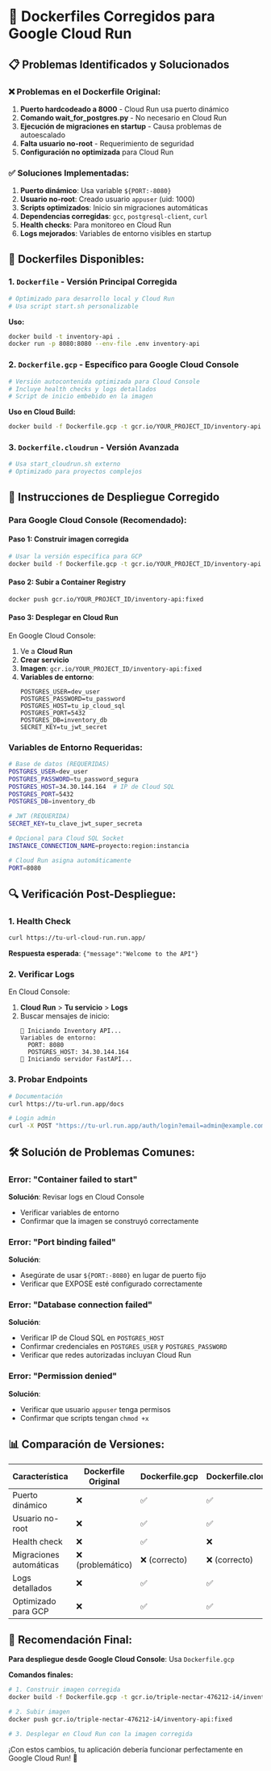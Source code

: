 # 🔧 Dockerfiles Corregidos para Google Cloud Run

## 📋 Problemas Identificados y Solucionados

### ❌ **Problemas en el Dockerfile Original:**

1. **Puerto hardcodeado a 8000** - Cloud Run usa puerto dinámico
2. **Comando wait_for_postgres.py** - No necesario en Cloud Run
3. **Ejecución de migraciones en startup** - Causa problemas de autoescalado
4. **Falta usuario no-root** - Requerimiento de seguridad
5. **Configuración no optimizada** para Cloud Run

### ✅ **Soluciones Implementadas:**

1. **Puerto dinámico**: Usa variable `${PORT:-8080}`
2. **Usuario no-root**: Creado usuario `appuser` (uid: 1000)
3. **Scripts optimizados**: Inicio sin migraciones automáticas
4. **Dependencias corregidas**: `gcc`, `postgresql-client`, `curl`
5. **Health checks**: Para monitoreo en Cloud Run
6. **Logs mejorados**: Variables de entorno visibles en startup

## 🐳 **Dockerfiles Disponibles:**

### 1. **`Dockerfile`** - Versión Principal Corregida
```dockerfile
# Optimizado para desarrollo local y Cloud Run
# Usa script start.sh personalizable
```

**Uso:**
```bash
docker build -t inventory-api .
docker run -p 8080:8080 --env-file .env inventory-api
```

### 2. **`Dockerfile.gcp`** - Específico para Google Cloud Console
```dockerfile
# Versión autocontenida optimizada para Cloud Console
# Incluye health checks y logs detallados
# Script de inicio embebido en la imagen
```

**Uso en Cloud Build:**
```bash
docker build -f Dockerfile.gcp -t gcr.io/YOUR_PROJECT_ID/inventory-api:latest .
```

### 3. **`Dockerfile.cloudrun`** - Versión Avanzada
```dockerfile
# Usa start_cloudrun.sh externo
# Optimizado para proyectos complejos
```

## 🚀 **Instrucciones de Despliegue Corregido**

### Para Google Cloud Console (Recomendado):

#### Paso 1: Construir imagen corregida
```bash
# Usar la versión específica para GCP
docker build -f Dockerfile.gcp -t gcr.io/YOUR_PROJECT_ID/inventory-api:fixed .
```

#### Paso 2: Subir a Container Registry
```bash
docker push gcr.io/YOUR_PROJECT_ID/inventory-api:fixed
```

#### Paso 3: Desplegar en Cloud Run
En Google Cloud Console:
1. Ve a **Cloud Run**
2. **Crear servicio**
3. **Imagen**: `gcr.io/YOUR_PROJECT_ID/inventory-api:fixed`
4. **Variables de entorno**:
   ```
   POSTGRES_USER=dev_user
   POSTGRES_PASSWORD=tu_password
   POSTGRES_HOST=tu_ip_cloud_sql
   POSTGRES_PORT=5432
   POSTGRES_DB=inventory_db
   SECRET_KEY=tu_jwt_secret
   ```

### Variables de Entorno Requeridas:

```bash
# Base de datos (REQUERIDAS)
POSTGRES_USER=dev_user
POSTGRES_PASSWORD=tu_password_segura
POSTGRES_HOST=34.30.144.164  # IP de Cloud SQL
POSTGRES_PORT=5432
POSTGRES_DB=inventory_db

# JWT (REQUERIDA)
SECRET_KEY=tu_clave_jwt_super_secreta

# Opcional para Cloud SQL Socket
INSTANCE_CONNECTION_NAME=proyecto:region:instancia

# Cloud Run asigna automáticamente
PORT=8080
```

## 🔍 **Verificación Post-Despliegue:**

### 1. **Health Check**
```bash
curl https://tu-url-cloud-run.run.app/
```
**Respuesta esperada**: `{"message":"Welcome to the API"}`

### 2. **Verificar Logs**
En Cloud Console:
1. **Cloud Run** > **Tu servicio** > **Logs**
2. Buscar mensajes de inicio:
   ```
   🚀 Iniciando Inventory API...
   Variables de entorno:
     PORT: 8080
     POSTGRES_HOST: 34.30.144.164
   🌟 Iniciando servidor FastAPI...
   ```

### 3. **Probar Endpoints**
```bash
# Documentación
curl https://tu-url.run.app/docs

# Login admin
curl -X POST "https://tu-url.run.app/auth/login?email=admin@example.com&password=admin123"
```

## 🛠️ **Solución de Problemas Comunes:**

### Error: "Container failed to start"
**Solución**: Revisar logs en Cloud Console
- Verificar variables de entorno
- Confirmar que la imagen se construyó correctamente

### Error: "Port binding failed"
**Solución**: 
- Asegúrate de usar `${PORT:-8080}` en lugar de puerto fijo
- Verificar que EXPOSE esté configurado correctamente

### Error: "Database connection failed"
**Solución**:
- Verificar IP de Cloud SQL en `POSTGRES_HOST`
- Confirmar credenciales en `POSTGRES_USER` y `POSTGRES_PASSWORD`
- Verificar que redes autorizadas incluyan Cloud Run

### Error: "Permission denied"
**Solución**:
- Verificar que usuario `appuser` tenga permisos
- Confirmar que scripts tengan `chmod +x`

## 📊 **Comparación de Versiones:**

| Característica | Dockerfile Original | Dockerfile.gcp | Dockerfile.cloudrun |
|---|---|---|---|
| Puerto dinámico | ❌ | ✅ | ✅ |
| Usuario no-root | ❌ | ✅ | ✅ |
| Health check | ❌ | ✅ | ❌ |
| Migraciones automáticas | ❌ (problemático) | ❌ (correcto) | ❌ (correcto) |
| Logs detallados | ❌ | ✅ | ✅ |
| Optimizado para GCP | ❌ | ✅ | ✅ |

## 🎯 **Recomendación Final:**

**Para despliegue desde Google Cloud Console**: Usa `Dockerfile.gcp`

**Comandos finales:**
```bash
# 1. Construir imagen corregida
docker build -f Dockerfile.gcp -t gcr.io/triple-nectar-476212-i4/inventory-api:fixed .

# 2. Subir imagen
docker push gcr.io/triple-nectar-476212-i4/inventory-api:fixed

# 3. Desplegar en Cloud Run con la imagen corregida
```

¡Con estos cambios, tu aplicación debería funcionar perfectamente en Google Cloud Run! 🚀